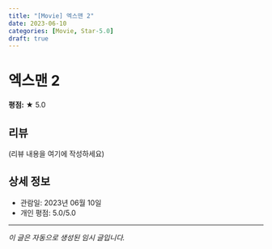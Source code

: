 ```yaml
---
title: "[Movie] 엑스맨 2"
date: 2023-06-10
categories: [Movie, Star-5.0]
draft: true
---
```


# 엑스맨 2

**평점:** ★ 5.0

## 리뷰

(리뷰 내용을 여기에 작성하세요)

## 상세 정보

- 관람일: 2023년 06월 10일
- 개인 평점: 5.0/5.0

---

*이 글은 자동으로 생성된 임시 글입니다.*
